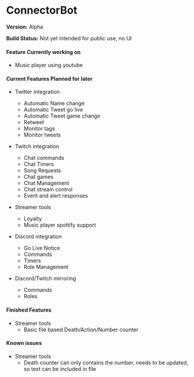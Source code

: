 # ConnectorBot
**Version:** Alpha

**Build Status:** Not yet intended for public use, no UI

#### Feature Currently working on
* Music player using youtube

#### Current Features Planned for later
* Twitter integration
    * Automatic Name change
    * Automatic Tweet go live
    * Automatic Tweet game change
    * Retweet
    * Monitor tags
    * Monitor tweets
* Twitch integration
    * Chat commands
    * Chat Timers
    * Song Requests
    * Chat games
    * Chat Management
    * Chat stream control
    * Event and alert responses

* Streamer tools
    * Loyalty
    * Music player spottify support
* Discord integration
    * Go Live Notice
    * Commands
    * Timers
    * Role Management
* Discord/Twitch mirroring
    * Commands
    * Roles
    
#### Finished Features
* Streamer tools
    * Basic file based Death/Action/Number counter
#### Known issues
* Streamer tools
    * Death counter can only contains the number, needs to be updated, so text can be included in file